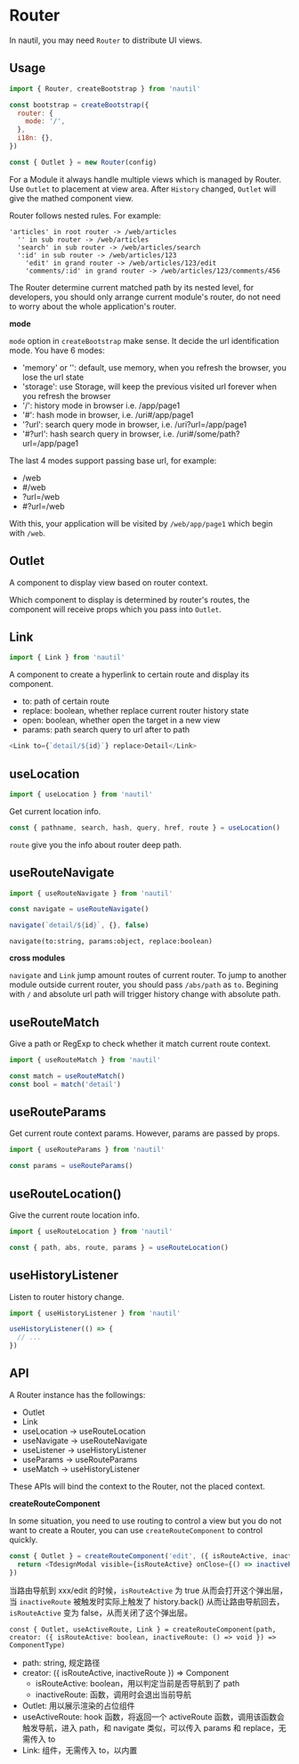 # Router

In nautil, you may need `Router` to distribute UI views.

## Usage

```js
import { Router, createBootstrap } from 'nautil'

const bootstrap = createBootstrap({
  router: {
    mode: '/',
  },
  i18n: {},
})

const { Outlet } = new Router(config)
```

For a Module it always handle multiple views which is managed by Router. Use `Outlet` to placement at view area. After `History` changed, `Outlet` will give the mathed component view.

Router follows nested rules. For example:

```
'articles' in root router -> /web/articles
  '' in sub router -> /web/articles
  'search' in sub router -> /web/articles/search
  ':id' in sub router -> /web/articles/123
    'edit' in grand router -> /web/articles/123/edit
    'comments/:id' in grand router -> /web/articles/123/comments/456
```

The Router determine current matched path by its nested level, for developers, you should only arrange current module's router, do not need to worry about the whole application's router.

**mode**

`mode` option in `createBootstrap` make sense. It decide the url identification mode. You have 6 modes:

- 'memory' or '': default, use memory, when you refresh the browser, you lose the url state
- 'storage': use Storage, will keep the previous visited url forever when you refresh the browser
- '/': history mode in browser i.e. /app/page1
- '#': hash mode in browser, i.e. /uri#/app/page1
- '?url': search query mode in browser, i.e. /uri?url=/app/page1
- '#?url': hash search query in browser, i.e. /uri#/some/path?url=/app/page1

The last 4 modes support passing base url, for example:

- /web
- #/web
- ?url=/web
- #?url=/web

With this, your application will be visited by `/web/app/page1` which begin with `/web`.

## Outlet

A component to display view based on router context.

Which component to display is determined by router's routes, the component will receive props which you pass into `Outlet`.

## Link

```js
import { Link } from 'nautil'
```

A component to create a hyperlink to certain route and display its component.

- to: path of certain route
- replace: boolean, whether replace current router history state
- open: boolean, whether open the target in a new view
- params: path search query to url after to path

```js
<Link to={`detail/${id}`} replace>Detail</Link>
```

## useLocation

```js
import { useLocation } from 'nautil'
```

Get current location info.

```js
const { pathname, search, hash, query, href, route } = useLocation()
```

`route` give you the info about router deep path.

## useRouteNavigate

```js
import { useRouteNavigate } from 'nautil'
```

```js
const navigate = useRouteNavigate()

navigate(`detail/${id}`, {}, false)
```

```
navigate(to:string, params:object, replace:boolean)
```

**cross modules**

`navigate` and `Link` jump amount routes of current router. To jump to another module outside current router, you should pass `/abs/path` as `to`. Begining with `/` and absolute url path will trigger history change with absolute path.

## useRouteMatch

Give a path or RegExp to check whether it match current route context.

```js
import { useRouteMatch } from 'nautil'

const match = useRouteMatch()
const bool = match('detail')
```

## useRouteParams

Get current route context params. However, params are passed by props.

```js
import { useRouteParams } from 'nautil'

const params = useRouteParams()
```

## useRouteLocation()

Give the current route location info.

```js
import { useRouteLocation } from 'nautil'

const { path, abs, route, params } = useRouteLocation()
```

## useHistoryListener

Listen to router history change.

```js
import { useHistoryListener } from 'nautil'

useHistoryListener(() => {
  // ...
})
```

## API

A Router instance has the followings:

- Outlet
- Link
- useLocation -> useRouteLocation
- useNavigate -> useRouteNavigate
- useListener -> useHistoryListener
- useParams -> useRouteParams
- useMatch -> useHistoryListener

These APIs will bind the context to the Router, not the placed context.

**createRouteComponent**

In some situation, you need to use routing to control a view but you do not want to create a Router, you can use `createRouteComponent` to control quickly.

```js
const { Outlet } = createRouteComponent('edit', ({ isRouteActive, inactiveRoute }) => (props) => {
  return <TdesignModal visible={isRouteActive} onClose={() => inactiveRoute()}>xxx</TdesignModal>;
})
```

当路由导航到 xxx/edit 的时候，`isRouteActive` 为 true 从而会打开这个弹出层，当 `inactiveRoute` 被触发时实际上触发了 history.back() 从而让路由导航回去，`isRouteActive` 变为 false，从而关闭了这个弹出层。

```
const { Outlet, useActiveRoute, Link } = createRouteComponent(path, creator: ({ isRouteActive: boolean, inactiveRoute: () => void }) => ComponentType)
```

- path: string, 规定路径
- creator: ({ isRouteActive, inactiveRoute }) => Component
  - isRouteActive: boolean，用以判定当前是否导航到了 path
  - inactiveRoute: 函数，调用时会退出当前导航
- Outlet: 用以展示渲染的占位组件
- useActiveRoute: hook 函数，将返回一个 activeRoute 函数，调用该函数会触发导航，进入 path，和 navigate 类似，可以传入 params 和 replace，无需传入 to
- Link: 组件，无需传入 to，以内置
